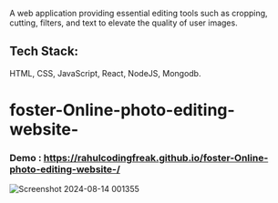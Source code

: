 

A web application providing essential editing tools such as cropping, cutting, filters, and text to elevate the
quality of user images.
## Tech Stack: 
HTML, CSS, JavaScript, React, NodeJS, Mongodb.

# foster-Online-photo-editing-website-
### Demo : https://rahulcodingfreak.github.io/foster-Online-photo-editing-website-/

![Screenshot 2024-08-14 001355](https://github.com/user-attachments/assets/50d7f8e4-78cf-4136-bcd3-019167e6e2bc)

